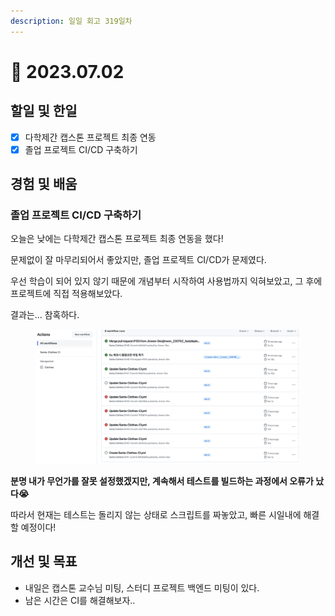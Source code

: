 ```yaml
---
description: 일일 회고 319일차
---
```


# 🤣 2023.07.02

## 할일 및 한일&#x20;

* [x] 다학제간 캡스톤 프로젝트 최종 연동&#x20;
* [x] 졸업 프로젝트 CI/CD 구축하기&#x20;

## 경험 및 배움&#x20;

### 졸업 프로젝트 CI/CD 구축하기&#x20;

오늘은 낮에는 다학제간 캡스톤 프로젝트 최종 연동을 했다!

문제없이 잘 마무리되어서 좋았지만, 졸업 프로젝트 CI/CD가 문제였다.

우선 학습이 되어 있지 않기 때문에 개념부터 시작하여 사용법까지 익혀보았고, 그 후에 프로젝트에 직접 적용해보았다.

결과는... 참혹하다.

<figure><img src="../.gitbook/assets/image (11).png" alt=""><figcaption></figcaption></figure>

**분명 내가 무언가를 잘못 설정했겠지만, 계속해서 테스트를 빌드하는 과정에서 오류가 났다😭**

따라서 현재는 테스트는 돌리지 않는 상태로 스크립트를 짜놓았고, 빠른 시일내에 해결할 예정이다!

## 개선 및 목표&#x20;

* 내일은 캡스톤 교수님 미팅, 스터디 프로젝트 백엔드 미팅이 있다.&#x20;
* 남은 시간은 CI를 해결해보자..&#x20;
